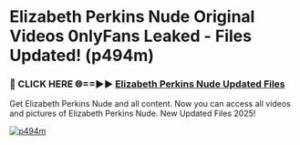 # Elizabeth Perkins Nude Original Videos 0nlyFans Leaked - Files Updated! (p494m)

<h3>🔴 CLICK HERE 🌐==►► <a href="https://tinyurl.com/yrmya6cz" rel="nofollow">Elizabeth Perkins Nude Updated Files</a></h3>

Get Elizabeth Perkins Nude and all content. Now you can access all videos and pictures of Elizabeth Perkins Nude. New Updated Files 2025!

[![p494m](https://i.imgur.com/FMdXYCs.gif)](https://tinyurl.com/yrmya6cz)
